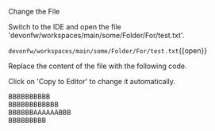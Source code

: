 Change the File


Switch to the IDE and open the file 'devonfw/workspaces/main/some/Folder/For/test.txt'.

`devonfw/workspaces/main/some/Folder/For/test.txt`{{open}}




Replace the content of the file with the following code.


Click on 'Copy to Editor' to change it automatically.

<pre class="file" data-filename="devonfw/workspaces/main/some/Folder/For/test.txt" data-target="replace" data-marker="">
BBBBBBBBBB
BBBBBBBBBBBB
BBBBBBAAAAAABBB
BBBBBBBBB</pre>

